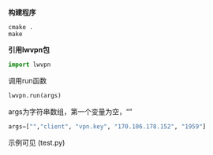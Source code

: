 
**构建程序**
```shell
cmake .
make
```
**引用lwvpn包**
```python
import lwvpn
```
调用run函数
```python
lwvpn.run(args)
```
args为字符串数组，第一个变量为空，“”
```python
args=["","client", "vpn.key", "170.106.178.152", "1959"]
```
示例可见 (test.py)
